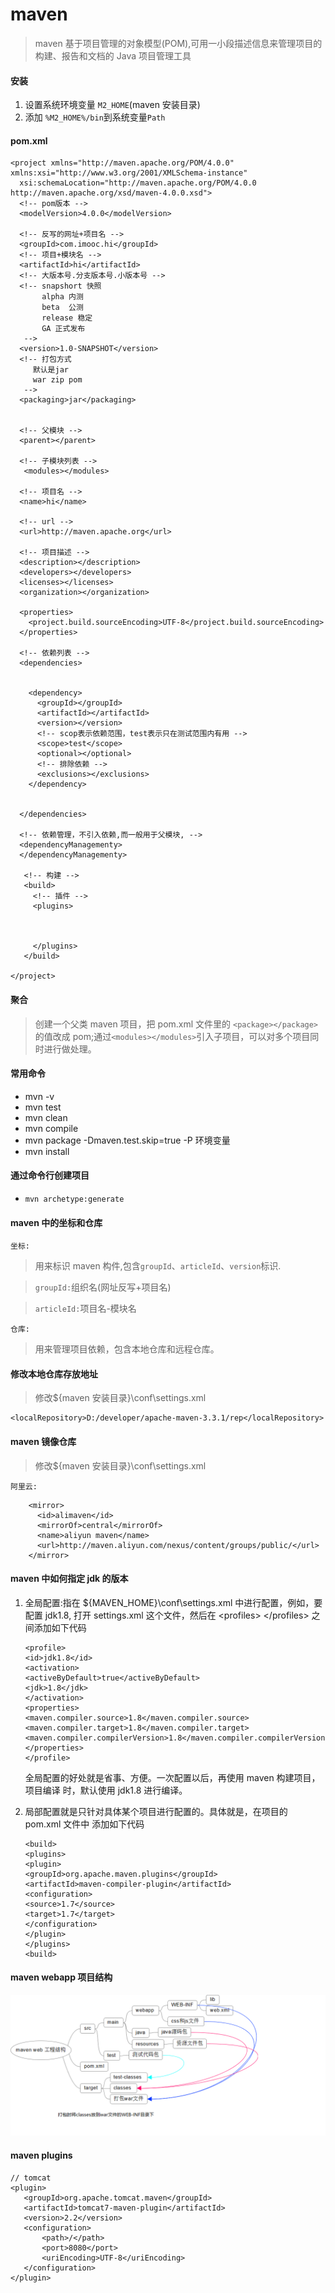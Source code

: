 # maven

> maven 基于项目管理的对象模型(POM),可用一小段描述信息来管理项目的构建、报告和文档的 Java 项目管理工具

#### 安装

1. 设置系统环境变量 `M2_HOME`(maven 安装目录)
2. 添加 `%M2_HOME%/bin`到系统变量`Path`

#### pom.xml

```
<project xmlns="http://maven.apache.org/POM/4.0.0" xmlns:xsi="http://www.w3.org/2001/XMLSchema-instance"
  xsi:schemaLocation="http://maven.apache.org/POM/4.0.0 http://maven.apache.org/xsd/maven-4.0.0.xsd">
  <!-- pom版本 -->
  <modelVersion>4.0.0</modelVersion>

  <!-- 反写的网址+项目名 -->
  <groupId>com.imooc.hi</groupId>
  <!-- 项目+模块名 -->
  <artifactId>hi</artifactId>
  <!-- 大版本号.分支版本号.小版本号 -->
  <!-- snapshort 快照
       alpha 内测
       beta  公测
       release 稳定
       GA 正式发布
   -->
  <version>1.0-SNAPSHOT</version>
  <!-- 打包方式
     默认是jar
     war zip pom
   -->
  <packaging>jar</packaging>


  <!-- 父模块 -->
  <parent></parent>

  <!-- 子模块列表 -->
   <modules></modules>

  <!-- 项目名 -->
  <name>hi</name>

  <!-- url -->
  <url>http://maven.apache.org</url>

  <!-- 项目描述 -->
  <description></description>
  <developers></developers>
  <licenses></licenses>
  <organization></organization>

  <properties>
    <project.build.sourceEncoding>UTF-8</project.build.sourceEncoding>
  </properties>

  <!-- 依赖列表 -->
  <dependencies>


    <dependency>
      <groupId></groupId>
      <artifactId></artifactId>
      <version></version>
      <!-- scop表示依赖范围，test表示只在测试范围内有用 -->
      <scope>test</scope>
      <optional></optional>
      <!-- 排除依赖 -->
      <exclusions></exclusions>
    </dependency>


  </dependencies>

  <!-- 依赖管理，不引入依赖,而一般用于父模块, -->
  <dependencyManagementy>
  </dependencyManagementy>

   <!-- 构建 -->
   <build>
     <!-- 插件 -->
     <plugins>



     </plugins>
   </build>

</project>

```

#### 聚合

> 创建一个父类 maven 项目，把 pom.xml 文件里的 `<package></package>` 的值改成 pom;通过`<modules></modules>`引入子项目，可以对多个项目同时进行做处理。

#### 常用命令

- mvn -v
- mvn test
- mvn clean
- mvn compile
- mvn package -Dmaven.test.skip=true -P 环境变量
- mvn install

#### 通过命令行创建项目

- `mvn archetype:generate`

#### maven 中的坐标和仓库

`坐标:`

> 用来标识 maven 构件,包含`groupId`、`articleId`、`version`标识.

> `groupId:`组织名(网址反写+项目名)

> `articleId:`项目名-模块名

`仓库:`

> 用来管理项目依赖，包含本地仓库和远程仓库。

#### 修改本地仓库存放地址

> 修改\${maven 安装目录}\conf\settings.xml

```
<localRepository>D:/developer/apache-maven-3.3.1/rep</localRepository>
```

#### maven 镜像仓库

> 修改\${maven 安装目录}\conf\settings.xml

`阿里云:`

```
    <mirror>
      <id>alimaven</id>
      <mirrorOf>central</mirrorOf>
      <name>aliyun maven</name>
      <url>http://maven.aliyun.com/nexus/content/groups/public/</url>
    </mirror>
```

#### maven 中如何指定 jdk 的版本

1. 全局配置:指在 \${MAVEN_HOME}\conf\settings.xml 中进行配置，例如，要配置 jdk1.8, 打开 settings.xml 这个文件，然后在 \<profiles> \</profiles> 之间添加如下代码

   ```
   <profile>
   <id>jdk1.8</id>
   <activation>
   <activeByDefault>true</activeByDefault>
   <jdk>1.8</jdk>
   </activation>
   <properties>
   <maven.compiler.source>1.8</maven.compiler.source>
   <maven.compiler.target>1.8</maven.compiler.target>
   <maven.compiler.compilerVersion>1.8</maven.compiler.compilerVersion>
   </properties>
   </profile>
   ```

   全局配置的好处就是省事、方便。一次配置以后，再使用 maven 构建项目，项目编译
   时，默认使用 jdk1.8 进行编译。

2. 局部配置就是只针对具体某个项目进行配置的。具体就是，在项目的 pom.xml 文件中
   添加如下代码

   ```
   <build>
   <plugins>
   <plugin>
   <groupId>org.apache.maven.plugins</groupId>
   <artifactId>maven-compiler-plugin</artifactId>
   <configuration>
   <source>1.7</source>
   <target>1.7</target>
   </configuration>
   </plugin>
   </plugins>
   <build>
   ```

#### maven webapp 项目结构

![maven webapp 项目结构](images/maven-web.png)

#### maven plugins

```
// tomcat
<plugin>
   <groupId>org.apache.tomcat.maven</groupId>
   <artifactId>tomcat7-maven-plugin</artifactId>
   <version>2.2</version>
   <configuration>
       <path>/</path>
       <port>8080</port>
       <uriEncoding>UTF-8</uriEncoding>
   </configuration>
</plugin>

```
